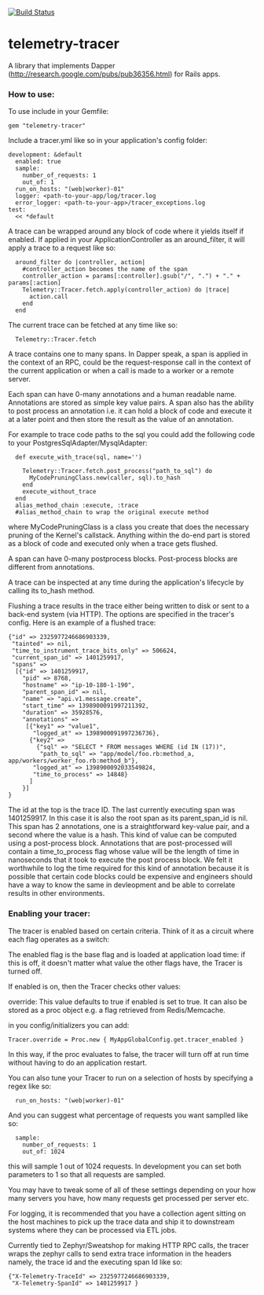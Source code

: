 [![Build Status](https://travis-ci.org/yammer/telemetry-tracer.png?branch=master)](https://travis-ci.org/yammer/telemetry-tracer)

telemetry-tracer
================

A library that implements Dapper (http://research.google.com/pubs/pub36356.html) for Rails apps.

### How to use:

To use include in your Gemfile:
```
gem "telemetry-tracer"
```

Include a tracer.yml like so in your application's config folder:

```
development: &default
  enabled: true
  sample:
    number_of_requests: 1
    out_of: 1
  run_on_hosts: "(web|worker)-01"
  logger: <path-to-your-app/log/tracer.log
  error_logger: <path-to-your-app>/tracer_exceptions.log
test: 
  << *default
```

A trace can be wrapped around any block of code where it yields itself
if enabled. If applied in your ApplicationController as an
around_filter, it will apply a trace to a request like so:

```
  around_filter do |controller, action|
    #controller_action becomes the name of the span
    controller_action = params[:controller].gsub("/", ".") + "." + params[:action]
    Telemetry::Tracer.fetch.apply(controller_action) do |trace|
      action.call
    end
  end
```


The current trace can be fetched at any time like so:

```
  Telemetry::Tracer.fetch
```

A trace contains one to many spans. In Dapper speak, a span is applied
in the context of an RPC, could be the request-response call in the
context of the current application or when a call is made to a worker or
a remote server.

Each span can have 0-many annotations and a human readable name.
Annotations are stored as simple key value pairs. A span also has the
ability to post process an annotation i.e. it can hold a block of code
and execute it at a later point and then store the result as the value
of an annotation. 

For example to trace code paths to the sql you could add the following
code to your PostgresSqlAdapter/MysqlAdapter:

```
  def execute_with_trace(sql, name='')

    Telemetry::Tracer.fetch.post_process("path_to_sql") do
      MyCodePruningClass.new(caller, sql).to_hash
    end
    execute_without_trace
  end
  alias_method_chain :execute, :trace
  #alias_method_chain to wrap the original execute method

```

where MyCodePruningClass is a class you create that does the necessary
pruning of the Kernel's callstack. Anything within the do-end part is
stored as a block of code and executed only when a trace gets flushed.

A span can have 0-many postprocess blocks. Post-process blocks are
different from annotations.

A trace can be inspected at any time during the application's lifecycle
by calling its to_hash method. 

Flushing a trace results in the trace either being written to disk or
sent to a back-end system (via HTTP). The options are specified in the
tracer's config. Here is an example of a flushed trace:

```
{"id" => 2325977246686903339,
 "tainted" => nil,
 "time_to_instrument_trace_bits_only" => 506624,
 "current_span_id" => 1401259917,
 "spans" => 
  [{"id" => 1401259917,
    "pid" => 8768,
    "hostname" => "ip-10-180-1-190",
    "parent_span_id" => nil,
    "name" => "api.v1.message.create",
    "start_time" => 1398900091997211392,
    "duration" => 35928576,
    "annotations" => 
     [{"key1" => "value1",
       "logged_at" => 1398900091997236736},
      {"key2" => 
        {"sql" => "SELECT * FROM messages WHERE (id IN (17))",
         "path_to_sql" => "app/model/foo.rb:method_a, app/workers/worker_foo.rb:method_b"},
       "logged_at" => 1398900092033549824,
       "time_to_process" => 14848}
      ]
    }]
}

```

The id at the top is the trace ID. The last currently executing span was 1401259917. In this case it is also the root span as 
its parent_span_id is nil. This span has 2 annotations, one is a
straightforward key-value pair, and a second where the value is a hash.
This kind of value can be computed using a post-process block.
Annotations that are post-processed will contain a time_to_process flag
whose value will be the length of time in nanoseconds that it took to
execute the post process block. We felt it worthwhile to log the time
required for this kind of annotation because it is possible that certain
code blocks could be expensive and engineers should have a way to know
the same in devleopment and be able to correlate results in other
environments.

### Enabling your tracer:

The tracer is enabled based on certain criteria. Think of it as a
circuit where each flag operates as a switch:

The enabled flag is the base flag and is loaded at application load time: if this is off, it doesn't
matter what value the other flags have, the Tracer is turned off.

If enabled is on, then the Tracer checks other values:

override: This value defaults to true if enabled is set to true. It can also be
stored as a proc object e.g. a flag retrieved from Redis/Memcache.

in you config/initializers you can add:

```
Tracer.override = Proc.new { MyAppGlobalConfig.get.tracer_enabled }
```

In this way, if the proc evaluates to false, the tracer will turn off at
run time without having to do an application restart.

You can also tune your Tracer to run on a selection of hosts by
specifying a regex like so: 
```
  run_on_hosts: "(web|worker)-01"
```

And you can suggest what percentage of requests you want samplled like
so:
```
  sample:
    number_of_requests: 1
    out_of: 1024
```

this will sample 1 out of 1024 requests. In development you can set both
parameters to 1 so that all requests are sampled. 

You may have to tweak some of all of these settings depending on your
how many servers you have, how many requests get processed per server
etc.

For logging, it is recommended that you have a collection agent sitting
on the host machines to pick up the trace data and ship it to downstream
systems where they can be processed via ETL jobs.


Currently tied to Zephyr/Sweatshop for making HTTP RPC calls, the tracer wraps
the zephyr calls to send extra trace information in the headers namely,
the trace id and the executing span Id like so:
```
{"X-Telemetry-TraceId" => 2325977246686903339,
 "X-Telemetry-SpanId" => 1401259917 } 
```


